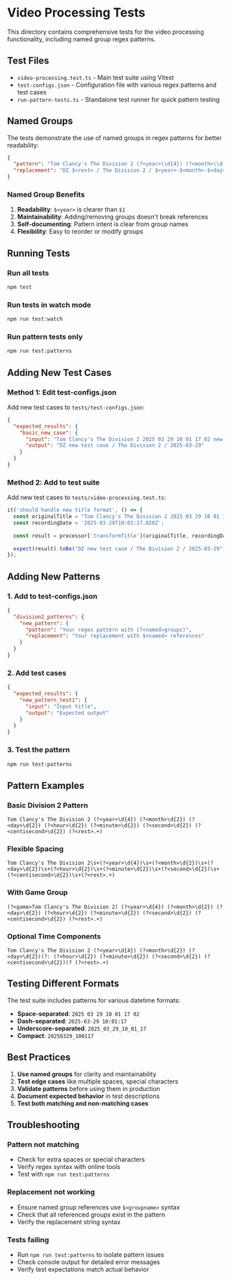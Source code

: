 # Video Processing Tests

This directory contains comprehensive tests for the video processing functionality, including named group regex patterns.

## Test Files

- `video-processing.test.ts` - Main test suite using Vitest
- `test-configs.json` - Configuration file with various regex patterns and test cases
- `run-pattern-tests.ts` - Standalone test runner for quick pattern testing

## Named Groups

The tests demonstrate the use of named groups in regex patterns for better readability:

```json
{
  "pattern": "Tom Clancy's The Division 2 (?<year>\\d{4}) (?<month>\\d{2}) (?<day>\\d{2}) (?<hour>\\d{2}) (?<minute>\\d{2}) (?<second>\\d{2}) (?<centisecond>\\d{2}) (?<rest>.+)",
  "replacement": "DZ $<rest> / The Division 2 / $<year>-$<month>-$<day>"
}
```

### Named Group Benefits

1. **Readability**: `$<year>` is clearer than `$1`
2. **Maintainability**: Adding/removing groups doesn't break references
3. **Self-documenting**: Pattern intent is clear from group names
4. **Flexibility**: Easy to reorder or modify groups

## Running Tests

### Run all tests
```bash
npm test
```

### Run tests in watch mode
```bash
npm run test:watch
```

### Run pattern tests only
```bash
npm run test:patterns
```

## Adding New Test Cases

### Method 1: Edit test-configs.json

Add new test cases to `tests/test-configs.json`:

```json
{
  "expected_results": {
    "basic_new_case": {
      "input": "Tom Clancy's The Division 2 2025 03 29 10 01 17 02 new test case",
      "output": "DZ new test case / The Division 2 / 2025-03-29"
    }
  }
}
```

### Method 2: Add to test suite

Add new test cases to `tests/video-processing.test.ts`:

```typescript
it('should handle new title format', () => {
  const originalTitle = "Tom Clancy's The Division 2 2025 03 29 10 01 17 02 new test case";
  const recordingDate = '2025-03-29T10:01:17.020Z';
  
  const result = processor['transformTitle'](originalTitle, recordingDate);
  
  expect(result).toBe("DZ new test case / The Division 2 / 2025-03-29");
});
```

## Adding New Patterns

### 1. Add to test-configs.json

```json
{
  "division2_patterns": {
    "new_pattern": {
      "pattern": "Your regex pattern with (?<named>groups)",
      "replacement": "Your replacement with $<named> references"
    }
  }
}
```

### 2. Add test cases

```json
{
  "expected_results": {
    "new_pattern_test1": {
      "input": "Input title",
      "output": "Expected output"
    }
  }
}
```

### 3. Test the pattern

```bash
npm run test:patterns
```

## Pattern Examples

### Basic Division 2 Pattern
```regex
Tom Clancy's The Division 2 (?<year>\d{4}) (?<month>\d{2}) (?<day>\d{2}) (?<hour>\d{2}) (?<minute>\d{2}) (?<second>\d{2}) (?<centisecond>\d{2}) (?<rest>.+)
```

### Flexible Spacing
```regex
Tom Clancy's The Division 2\s+(?<year>\d{4})\s+(?<month>\d{2})\s+(?<day>\d{2})\s+(?<hour>\d{2})\s+(?<minute>\d{2})\s+(?<second>\d{2})\s+(?<centisecond>\d{2})\s+(?<rest>.+)
```

### With Game Group
```regex
(?<game>Tom Clancy's The Division 2) (?<year>\d{4}) (?<month>\d{2}) (?<day>\d{2}) (?<hour>\d{2}) (?<minute>\d{2}) (?<second>\d{2}) (?<centisecond>\d{2}) (?<rest>.+)
```

### Optional Time Components
```regex
Tom Clancy's The Division 2 (?<year>\d{4}) (?<month>\d{2}) (?<day>\d{2})(?: (?<hour>\d{2}) (?<minute>\d{2}) (?<second>\d{2}) (?<centisecond>\d{2}))? (?<rest>.+)
```

## Testing Different Formats

The test suite includes patterns for various datetime formats:

- **Space-separated**: `2025 03 29 10 01 17 02`
- **Dash-separated**: `2025-03-29 10:01:17`
- **Underscore-separated**: `2025_03_29_10_01_17`
- **Compact**: `20250329_100117`

## Best Practices

1. **Use named groups** for clarity and maintainability
2. **Test edge cases** like multiple spaces, special characters
3. **Validate patterns** before using them in production
4. **Document expected behavior** in test descriptions
5. **Test both matching and non-matching cases**

## Troubleshooting

### Pattern not matching
- Check for extra spaces or special characters
- Verify regex syntax with online tools
- Test with `npm run test:patterns`

### Replacement not working
- Ensure named group references use `$<groupname>` syntax
- Check that all referenced groups exist in the pattern
- Verify the replacement string syntax

### Tests failing
- Run `npm run test:patterns` to isolate pattern issues
- Check console output for detailed error messages
- Verify test expectations match actual behavior 